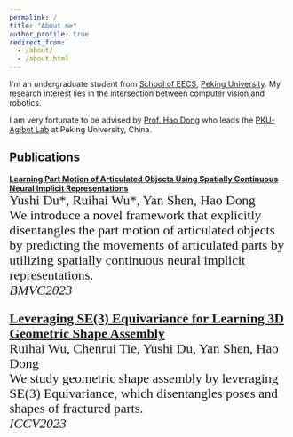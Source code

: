 ```yaml
---
permalink: /
title: "About me"
author_profile: true
redirect_from: 
  - /about/
  - /about.html
---
```


I'm an undergraduate student from [School of EECS](https://eecs.pku.edu.cn/), [Peking University](https://www.pku.edu.cn/). My research interest lies in the intersection between computer vision and robotics.

I am very fortunate to be advised by [Prof. Hao Dong]([https://www.XXX.com/](https://zsdonghao.github.io/)) who leads the [PKU-Agibot Lab](https://zsdonghao.github.io/#lab) at Peking University, China.

Publications
------
[**Learning Part Motion of Articulated Objects Using Spatially Continuous Neural Implicit Representations**](https://yushi-du.github.io/PartMotion/)<br>
<font face="Times New Roman" size=5>Yushi Du\*, Ruihai Wu\*, Yan Shen, Hao Dong<br><font>
We introduce a novel framework that explicitly disentangles the part motion of articulated objects by predicting the movements of articulated parts by utilizing spatially continuous neural implicit representations.<br>
_BMVC2023_

[**Leveraging SE(3) Equivariance for Learning 3D Geometric Shape Assembly**](https://arxiv.org/abs/2309.06810)<br>
<font face="Times New Roman" size=5>Ruihai Wu, Chenrui Tie, Yushi Du, Yan Shen, Hao Dong<br><font>
We study geometric shape assembly by leveraging SE(3) Equivariance, which disentangles poses and shapes of fractured parts.<br>
_ICCV2023_
